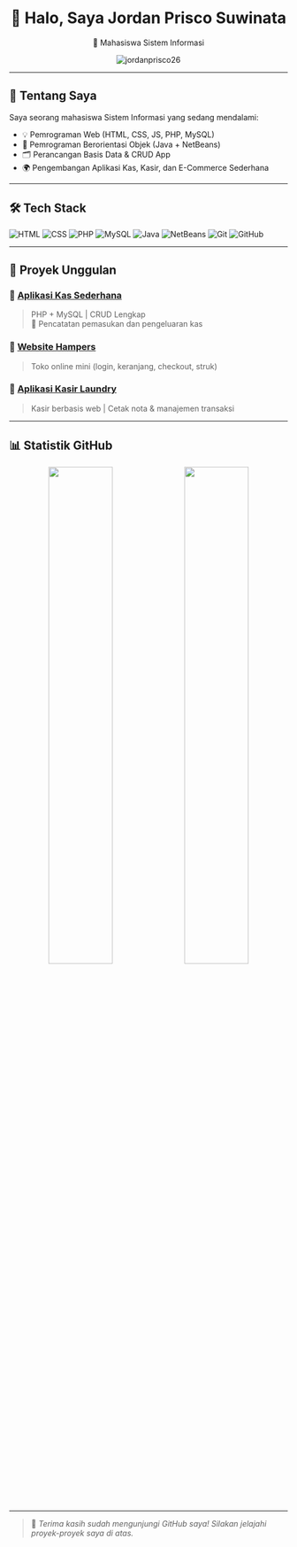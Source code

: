 <h1 align="center">👋 Halo, Saya Jordan Prisco Suwinata</h1>
<p align="center">
  🚀 Mahasiswa Sistem Informasi 
</p>

<p align="center">
  <img src="https://komarev.com/ghpvc/?username=jordanprisco26&label=Profile%20views&color=0e75b6&style=flat" alt="jordanprisco26" />
</p>

---

## 🚀 Tentang Saya

Saya seorang mahasiswa Sistem Informasi yang sedang mendalami:

- 💡 Pemrograman Web (HTML, CSS, JS, PHP, MySQL)
- 🧩 Pemrograman Berorientasi Objek (Java + NetBeans)
- 🗂️ Perancangan Basis Data & CRUD App
- 🌍 Pengembangan Aplikasi Kas, Kasir, dan E-Commerce Sederhana

---

## 🛠️ Tech Stack

![HTML](https://img.shields.io/badge/-HTML5-E34F26?style=flat&logo=html5&logoColor=white)
![CSS](https://img.shields.io/badge/-CSS3-1572B6?style=flat&logo=css3)
![PHP](https://img.shields.io/badge/-PHP-777BB4?style=flat&logo=php&logoColor=white)
![MySQL](https://img.shields.io/badge/-MySQL-4479A1?style=flat&logo=mysql&logoColor=white)
![Java](https://img.shields.io/badge/-Java-007396?style=flat&logo=java&logoColor=white)
![NetBeans](https://img.shields.io/badge/-NetBeans-1B6AC6?style=flat&logo=apache-netbeans-ide)
![Git](https://img.shields.io/badge/-Git-F05032?style=flat&logo=git&logoColor=white)
![GitHub](https://img.shields.io/badge/-GitHub-181717?style=flat&logo=github)

---

## 📌 Proyek Unggulan

### 🧾 [Aplikasi Kas Sederhana](https://github.com/jordanprisco26/aplikasi-kas)
> PHP + MySQL | CRUD Lengkap  
🔹 Pencatatan pemasukan dan pengeluaran kas

### 🧺 [Website Hampers](https://github.com/jordanprisco26/hampers-store)
> Toko online mini (login, keranjang, checkout, struk)

### 🧼 [Aplikasi Kasir Laundry](https://github.com/jordanprisco26/kasir-laundry)
> Kasir berbasis web | Cetak nota & manajemen transaksi

---

## 📊 Statistik GitHub

<p align="center">
  <img width="48%" src="https://github-readme-stats.vercel.app/api?username=jordanprisco26&show_icons=true&theme=tokyonight" />
  <img width="48%" src="https://github-readme-stats.vercel.app/api/top-langs/?username=jordanprisco26&layout=compact&theme=tokyonight" />
</p>

---

> 🔎 *Terima kasih sudah mengunjungi GitHub saya! Silakan jelajahi proyek-proyek saya di atas.*

